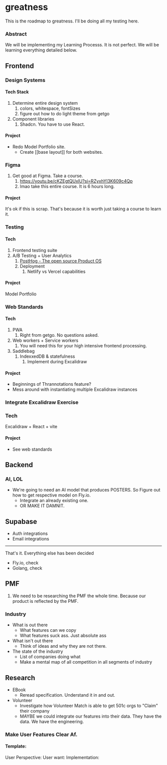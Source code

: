 # greatness

This is the roadmap to greatness. I'll be doing all my testing here.


### Abstract
We will be implementing my Learning Processs. It is not perfect. We will be learning everything detailed below.

## Frontend
### Design Systems
#### Tech Stack
1. Determine entire design system
	1. colors, whitespace, fontSizes
	2. figure out how to do light theme from getgo
2. Component libraries
	1. Shadcn. You have to use React.
#### Project
- Redo Model Portfolio site.
	- Create [[base layout]] for both websites.
### Figma
1. Get good at Figma. Take a course.
	1. https://youtu.be/cKZEgtQUxlU?si=RZyxhYI3K609c4Qp
	2. lmao take this entire course. It is 6 hours long.
#### Project
It's ok if this is scrap. That's because it is worth just taking a course to learn it.
### Testing
#### Tech
1. Frontend testing suite
2. A/B Testing + User Analytics
	1.  [PostHog - The open source Product OS](https://posthog.com/)
	2. Deployment
		1. Netlify vs Vercel capabilities
#### Project
Model Portfolio
### Web Standards
#### Tech
1. PWA
	1. Right from getgo. No questions asked.
2. Web workers + Service workers
	1. You will need this for your high intensive frontend processing.
3. Saddlebag
	1. IndexxedDB & statefulness
		1. Implement during Excalidraw
#### Project
* Beginnings of Thrannotations feature?
* Mess around with instantiating multiple Excalidraw instances
### Integrate Excalidraw Exercise
### Tech
Excalidraw + React + vite
#### Project
* See web standards

## Backend
### AI, LOL
* We're going to need an AI model that produces POSTERS. So Figure out how to get respective model on Fly.io.
	* Integrate an already existing one. 
	* OR MAKE IT DAMNIT.
## Supabase
* Auth integrations
* Email integrations
---
That's it. Everything else has been decided
* Fly.io, check
* Golang, check

## PMF
1. We need to be researching the PMF the whole time. Because our product is reflected by the PMF.
### Industry
* What is out there
	* What features can we copy
	* What features suck ass. Just absolute ass
* What isn't out there
	* Think of ideas and why they are not there.
* The state of the industry
	* List of companies doing what
	* Make a mental map of all competition in all segments of industry
## Research
* EBook
	* Reread specification. Understand it in and out.
* Volunteer
	* Investigate how Volunteer Match is able to get 501c orgs to "Claim" their company
	* MAYBE we could integrate our features into their data. They have the data. We have the engineering.
### Make User Features Clear Af.
#### Template:
User Perspective:
User want:
Implementation: